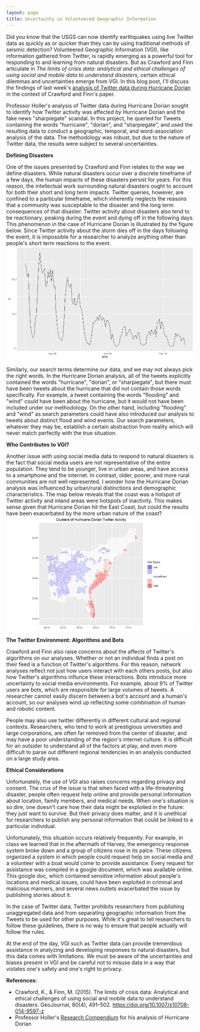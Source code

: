 ```yaml
---
layout: page
title: Uncertainty in Volunteered Geographic Information
---
```


Did you know that the USGS can now identify earthquakes using live Twitter data as quickly as or quicker than they can by using traditional methods of seismic detection?
Volunteered Geographic Information (VGI), like information gathered from Twitter, is rapidly emerging as a powerful tool for responding to and learning from natural disasters.
But as Crawford and Finn articulate in *The limits of crisis data: analytical and ethical challenges of using social and mobile data to understand disasters*, certain ethical dilemmas and uncertainties emerge from VGI.
In this blog post, I'll discuss the findings of last week's [analysis of Twitter data during Hurricane Dorian](https://gis4dev.github.io/2021/11/11/twitter-hurricane) in the context of Crawford and Finn's paper.

Professor Holler's analysis of Twitter data during Hurricane Dorian sought to identify how Twitter activity was affected by Hurricane Dorian and the fake news "sharpiegate" scandal.
In this project, he queried for Tweets containing the words "hurricane", "dorian", and "sharpiegate", and used the resulting data to conduct a geographic, temporal, and word-association analysis of the data.
The methodology was robust, but due to the nature of Twitter data, the results were subject to several uncertainties.

**Defining Disasters**

One of the issues presented by Crawford and Finn relates to the way we define disasters.
While natural disasters occur over a discrete timeframe of a few days, the human impacts of these disasters persist for years.
For this reason, the intellectual work surrounding natural disasters ought to account for both their short and long term impacts.
Twitter queries, however, are confined to a particular timeframe, which inherently neglects the reasons that a community was susceptable to the disaster and the long term consequences of that disaster.
Twitter activity about disasters also tend to be reactionary, peaking during the event and dying off in the following days.
This phenomenon in the case of Hurricane Dorian is illustrated by the figure below.
Since Twitter activity about the storm dies off in the days following the event, it is impossible for a researcher to analyze anything other than people's short term reactions to the event.
![Timeline of Tweet Activity about Hurrican Dorian](assets/dorian_tweets_by_hour.png)

Similarly, our search terms determine our data, and we may not always pick the right words.
In the Hurricane Dorian analysis, all of the tweets explicitly contained the words "hurricane", "dorian", or "sharpiegate", but there must have been tweets about the hurricane that did not contain those words specifically.
For example, a tweet containing the words "flooding" and "wind" could have been about the hurricane, but it would not have been included under our methodology.
On the other hand, including "flooding" and "wind" as search parameters could have also introduced our analysis to tweets about distinct flood and wind events.
Our search parameters, whatever they may be, establish a certain abstraction from reality which will never match perfectly with the true situation.

**Who Contributes to VGI?**

Another issue with using social media data to respond to natural disasters is the fact that social media users are not representative of the entire population.
They tend to be younger, live in urban areas, and have access to a smartphone and the internet.
In contrast, older, poorer, and more rural communities are not well represented.
I wonder how the Hurricane Dorian analysis was influenced by urban/rural distinctions and demographic characteristics.
The map below reveals that the coast was a hotspot of Twitter activity and inland areas were hotspots of inactivity.
This makes sense given that Hurricane Dorian hit the East Coast, but could the results have been exacerbated by the more urban nature of the coast?
![Clusters of Increased and Decreased Twitter Activity](assets/dorian_clusters.png)


**The Twitter Environment: Algorithms and Bots**

Crawford and Finn also raise concerns about the affects of Twitter's algorithms on our analyses.
Whether or not an individual finds a post on their feed is a function of Twitter's algorithms.
For this reason, network analyses reflect not just how users interact with each others posts, but also how Twitter's algorithms influnce these interactions.
Bots introduce more uncertainty to social media environments.
For example, about 9% of Twitter users are bots, which are responsible for large volumes of tweets.
A researcher cannot easily discern between a bot's account and a human's account, so our analyses wind up reflecting some combination of human and robotic content.

People may also use twitter differently in different cultural and regional contexts.
Researchers, who tend to work at prestigious universities and large corporations, are often far removed from the center of disaster, and may have a poor understanding of the region's internet culture.
It is difficult for an outsider to understand all of the factors at play, and even more difficult to parse out different regional tendencies in an analysis conducted on a large study area.

**Ethical Considerations**

Unfortunately, the use of VGI also raises concerns regarding privacy and consent.
The crux of the issue is that when faced with a life-threatening disaster, people often request help online and provide personal information about location, family members, and medical needs.
When one's situation is so dire, one doesn't care how their data might be exploited in the future: they just want to survive.
But their privacy does matter, and it is unethical for researchers to publish any personal information that could be linked to a particular individual.

Unfortunately, this situation occurs relatively frequently.
For example, in class we learned that in the aftermath of Harvey, the emergency response system broke down and a group of citizens rose in its palce.
These citizens organized a system in which people could request help on social media and a volunteer with a boat would come to provide assistance.
Every request for assistance was compiled in a google document, which was available online.
This google doc, which contained sensitive information about people's locations and medical issues, could have been exploited in criminal and malicious manners, and several news outlets exacerbated the issue by publishing stories about it.

In the case of Twitter data, Twitter prohibits researchers from publishing unaggregated data and from separating geographic information from the Tweets to be used for other purposes.
While it's great to tell researchers to follow these guidelines, there is no way to ensure that people actually will follow the rules.

At the end of the day, VGI such as Twitter data can provide tremendous assistance in analyzing and developing responses to natural disasters, but this data comes with limitations.
We must be aware of the uncertainties and biases present in VGI and be careful not to misuse data in a way that violates one's safety and one's right to privacy.

**References:**
- Crawford, K., & Finn, M. (2015). The limits of crisis data: Analytical and ethical challenges of using social and mobile data to understand disasters. GeoJournal, 80(4), 491–502. https://doi.org/10.1007/s10708-014-9597-z
- Professor Holler's [Research Compendium](https://github.com/GIS4DEV/OR-Dorian) for his analysis of Hurricane Dorian
